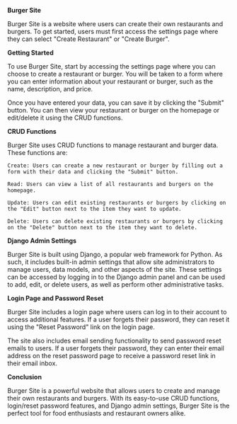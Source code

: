**Burger Site**

Burger Site is a website where users can create their own restaurants and burgers. To get started, users must first access the settings page where they can select "Create Restaurant" or "Create Burger".


**Getting Started**

To use Burger Site, start by accessing the settings page where you can choose to create a restaurant or burger. You will be taken to a form where you can enter information about your restaurant or burger, such as the name, description, and price.

Once you have entered your data, you can save it by clicking the "Submit" button. You can then view your restaurant or burger on the homepage or edit/delete it using the CRUD functions.


**CRUD Functions**

Burger Site uses CRUD functions to manage restaurant and burger data. These functions are:

    Create: Users can create a new restaurant or burger by filling out a form with their data and clicking the "Submit" button.

    Read: Users can view a list of all restaurants and burgers on the homepage.

    Update: Users can edit existing restaurants or burgers by clicking on the "Edit" button next to the item they want to update.

    Delete: Users can delete existing restaurants or burgers by clicking on the "Delete" button next to the item they want to delete.


**Django Admin Settings**

Burger Site is built using Django, a popular web framework for Python. As such, it includes built-in admin settings that allow site administrators to manage users, data models, and other aspects of the site. These settings can be accessed by logging in to the Django admin panel and can be used to add, edit, or delete users, as well as perform other administrative tasks.


**Login Page and Password Reset**

Burger Site includes a login page where users can log in to their account to access additional features. If a user forgets their password, they can reset it using the "Reset Password" link on the login page.

The site also includes email sending functionality to send password reset emails to users. If a user forgets their password, they can enter their email address on the reset password page to receive a password reset link in their email inbox.


**Conclusion**

Burger Site is a powerful website that allows users to create and manage their own restaurants and burgers. With its easy-to-use CRUD functions, login/reset password features, and Django admin settings, Burger Site is the perfect tool for food enthusiasts and restaurant owners alike.
